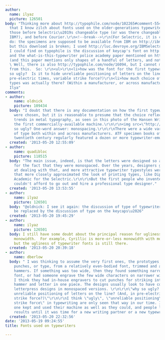 ```yaml
---
author:
  name: ilyaz
  picture: 126501
body: "Thinking more about http://typophile.com/node/102265#comment-554633, I realized
  that I know zilch about fonts used on the older-generations typewriters.  You know:
  those before Selectric\u2019s changeable type (or was there changeable type before
  IBM?), and before Courier.\r\n<!--break-->\r\n(For Selectric, it is clear what to
  do: the specimens are supposed to be available from IBM on http://ibmcomposer.org/joomla/images/stories/fonts/ComposerFonts.pdf,
  but this download is broken; I used http://luc.devroye.org/IBMSelectricComposerFonts.pdf.)\r\n\r\nAll
  I could find on typophile is the discussion of keycap's font on http://typophile.com/node/60016,
  and the what-is-this-typewriter police academy paper mentioned on http://typophile.com/node/58501#comment-480816
  (and this paper mentions only shapes of a handful of letters, and not combinations).
  \ Well, there is also http://typophile.com/node/16094, but I cannot make anything
  from this.  So: \r\n<ul>\r\n<li>how was the font for the first typewriter chosen?\r\n<li>why
  so ugly?  Is it to hide unreliable positioning of letters on the line? (And, in
  pre-electric times, variable strike force?)\r\n<li>how much choice of different
  types was actually there? (Within a manufacturer, or across manufactures?)\r\n</ul>\r\n\r\nThanks,
  Ilya"
comments:
- author:
    name: oldnick
    picture: 109434
  body: "I doubt that there is any documentation on how the first typewriter faces
    were chosen, but it is reasonable to presume that the choice reflected current
    trends in metal typography, as seen in this photo of the Hansen Writing Ball,
    the first commercially-available machine.\r\n\r\n<img src=\"http://upload.wikimedia.org/wikipedia/commons/e/e2/Writing_ball_keyboard_3.jpg\">\r\n\r\nWhy
    so ugly? One-word answer: monospacing.\r\n\r\nThere were a wide varieties of choices
    of type both within and across manufacturers. ATF specimen books of the early
    twentieth century regularly featured a dozen or more typewriter-emulation typefaces."
  created: '2013-05-20 12:55:09'
- author:
    name: quadibloc
    picture: 118515
  body: "The main issue, indeed, is that the letters were designed so as to compensate
    for the fact that they were monospaced. Over the years, designers got more practiced
    at dealing with that, and more attractive typewriter typestyles were developed,
    that more closely approximated the look of printing types, like Diplomat and Bookface
    Academic for the Selectric.\r\n\r\nBut the first people who invented typewriters
    couldn't afford to go out and hire a professional type designer."
  created: '2013-05-20 13:53:55'
- author:
    name: ilyaz
    picture: 126501
  body: "@oldnick: I see it again: the discussion of type of typewriters tends to
    be replaced by the discussion of type on the keycaps\u2026"
  created: '2013-05-20 19:45:29'
- author:
    name: ilyaz
    picture: 126501
  body: I still have some doubt about the principal reason for ugliness being the
    monowidth.  For example, Cyrillic is more-or-less monowidth with most any font,
    but the ugliness of typewriter fonts is still there.
  created: '2013-05-20 20:39:18'
- author:
    name: dberlow
  body: " I was thinking to assume the very first ones, the prototypes, were just
    punches, or type, from a relatively even-bodied font, trimmed and affixed onto
    hammers. If something was too wide, then they found something narrower from any
    font, or had someone engrave the few wide characters on narrower widths. In production,
    I think they had in-house engravers to cut punches for striking into molds containing
    hammer and letter in one piece. The designs usually look to have come from softened
    letterpress designs in monospaced versions. \r\n\r\n\"why so ugly? Is it to hide
    unreliable positioning of letters on the line? (And, in pre-electric times, variable
    strike force?)\"\r\n\r\nI think \"ugly\", \"unreliable positioning\" and \"variable
    strike force\" in typewriting are only seen that way in our time. In their time,
    one kept and used their machine as well as they could, and people lived with the
    results until it was time for a new writing partner or a new typewriter. "
  created: '2013-05-20 22:32:56'
date: '2013-05-19 09:24:55'
title: Fonts used on typewriters

---
```

